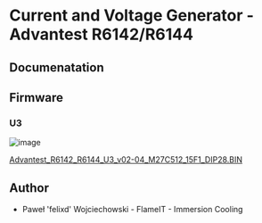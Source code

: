 # Current and Voltage Generator - Advantest R6142/R6144

## Documenatation

## Firmware

### U3

![image](https://github.com/user-attachments/assets/dba59db6-2c98-41a3-9c0f-edc2aa0fa1b8)

[Advantest_R6142_R6144_U3_v02-04_M27C512_15F1_DIP28.BIN](Advantest_R6142_R6144_U3_v02-04_M27C512_15F1_DIP28.BIN)

## Author

* Paweł 'felixd' Wojciechowski - FlameIT - Immersion Cooling
  
